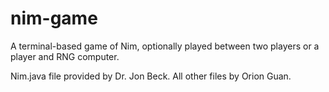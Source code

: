 # nim-game
A terminal-based game of Nim, optionally played between two players or a player and RNG computer.

Nim.java file provided by Dr. Jon Beck.
All other files by Orion Guan.
